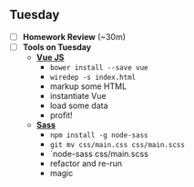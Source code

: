 ## Tuesday

* [ ] **Homework Review** (~30m)
* [ ] **Tools on Tuesday**
  * **[Vue JS](http://vuejs.org)**
    * `bower install --save vue`
    * `wiredep -s index.html`
    * markup some HTML
    * instantiate Vue
    * load some data
    * profit!
  * **[Sass](http://sass-lang.com)**
    * `npm install -g node-sass`
    * `git mv css/main.css css/main.scss`
    * `node-sass css/main.scss
    * refactor and re-run
    * magic

